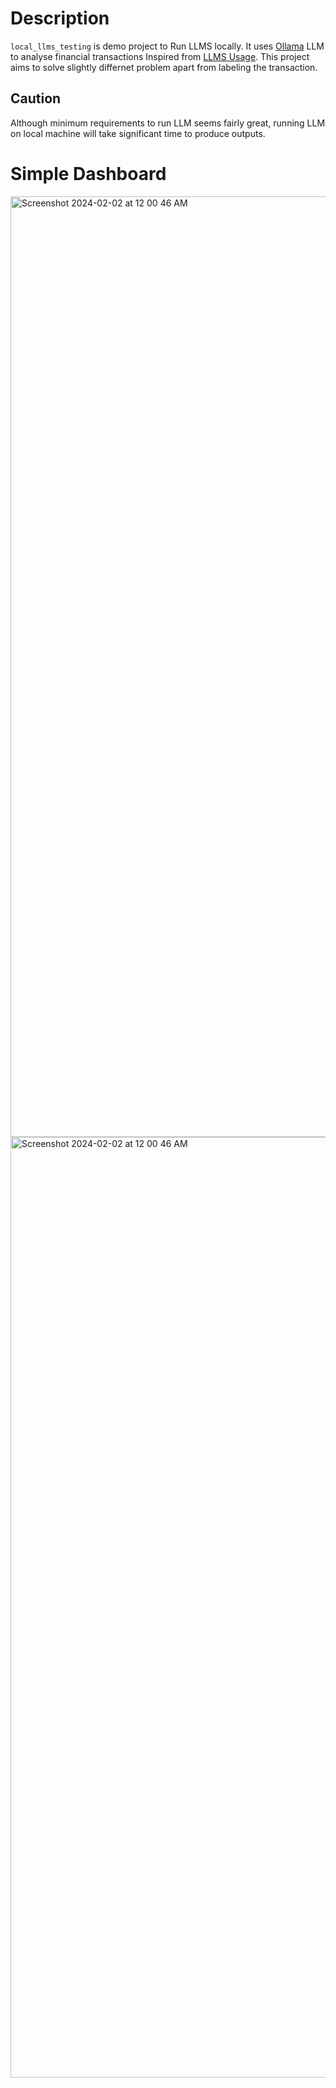 # Description
`local_llms_testing` is demo project to Run LLMS locally.
It uses [Ollama](https://ollama.com/) LLM to analyse financial transactions
Inspired from [LLMS Usage](https://github.com/thu-vu92/local-llms-analyse-finance). This project aims to solve slightly differnet problem apart from labeling the transaction.

## Caution
Although minimum requirements to run LLM seems fairly great, running LLM on local machine will take significant time to produce outputs.

# Simple Dashboard
<img width="1505" alt="Screenshot 2024-02-02 at 12 00 46 AM" src="./income_by_month_2022">
<img width="1505" alt="Screenshot 2024-02-02 at 12 00 46 AM" src="./income_by_month_2023">